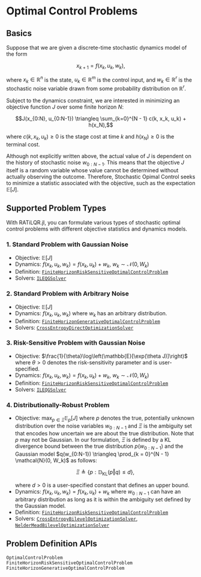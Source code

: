 Optimal Control Problems
========================

Basics
------

Suppose that we are given a discrete-time stochastic dynamics model of the form
```math
x_{k+1} = f(x_k, u_k, w_k),
```
where $x_k \in \mathbb{R}^n$ is the state, $u_k \in \mathbb{R}^m$ is the control input, and 
$w_k \in \mathbb{R}^r$ is the stochastic noise variable drawn from some probability distribution
on $\mathbb{R}^r$.

Subject to the dynamics constraint, we are interested in minimizing an objective function $J$ over 
some finite horizon $N$:
```math
J(x_{0:N}, u_{0:N-1}) \triangleq \sum_{k=0}^{N - 1} c(k, x_k, u_k) + h(x_N),
```
where $c(k, x_k, u_k) \geq 0$ is the stage cost at time $k$ and $h(x_N) \geq 0$ is the terminal cost.

Although not explicitly written above, the actual value of $J$ is dependent on the history of stochastic 
noise $w_{0:N-1}$. This means that the objective $J$ itself is a random variable whose value cannot 
be determined without actually observing the outcome. Therefore, Stochastic Opimal Control seeks to minimize a 
statistic associated with the objective, such as the expectation $\mathbb{E}[J]$.

Supported Problem Types
-----------------------

With RATiLQR.jl, you can formulate various types of stochastic optimal control problems with different objective 
statistics and dynamics models.

### 1. Standard Problem with Gaussian Noise

- Objective: $\mathbb{E}[J]$
- Dynamics: $f(x_k, u_k, w_k) = f(x_k, u_k) + w_k, ~ w_k \sim \mathcal{N}(0, W_k)$
- Definition: [`FiniteHorizonRiskSensitiveOptimalControlProblem`](@ref)
- Solvers: [`ILEQGSolver`](@ref)

### 2. Standard Problem with Arbitrary Noise

- Objective: $\mathbb{E}[J]$
- Dynamics: $f(x_k, u_k, w_k)$ where $w_k$ has an arbitrary distribution.
- Definition: [`FiniteHorizonGenerativeOptimalControlProblem`](@ref)
- Solvers: [`CrossEntropyDirectOptimizationSolver`](@ref)

### 3. Risk-Sensitive Problem with Gaussian Noise

- Objective: $\frac{1}{\theta}\log\left(\mathbb{E}[\exp(\theta J)]\right)$ where $\theta > 0$
  denotes the risk-sensitivity parameter and is user-specified.
- Dynamics: $f(x_k, u_k, w_k) = f(x_k, u_k) + w_k, ~ w_k \sim \mathcal{N}(0, W_k)$
- Definition: [`FiniteHorizonRiskSensitiveOptimalControlProblem`](@ref)
- Solvers: [`ILEQGSolver`](@ref)
 
### 4. Distributionally-Robust Problem

- Objective: $\max_{p \in \Xi} \mathbb{E}_p [J]$ where $p$ denotes the true, potentially unknown 
  distribution over the noise variables $w_{0:N-1}$ and $\Xi$ is the ambiguity set that encodes how
  uncertain we are about the true distribution. Note that $p$ may not be Gaussian.
  In our formulation, $\Xi$ is defined by a KL divergence 
  bound between the true distribution $p(w_{0:N-1})$ and the Gaussian model 
  $q(w_{0:N-1}) \triangleq \prod_{k = 0}^{N - 1} \mathcal{N}(0, W_k)$
  as follows:
  ```math
  \Xi \triangleq \{p: \mathbb{D}_\mathrm{KL}(p \Vert q) \leq d\},
  ```
  where $d > 0$ is a user-specified constant that defines an upper bound.
- Dynamics: $f(x_k, u_k, w_k) = f(x_k, u_k) + w_k$ where $w_{0:N-1}$ can have an arbitrary distribution
  as long as it is within the ambiguity set defined by the Gaussian model.
- Definition: [`FiniteHorizonRiskSensitiveOptimalControlProblem`](@ref)
- Solvers: [`CrossEntropyBilevelOptimizationSolver`](@ref), [`NelderMeadBilevelOptimizationSolver`](@ref)

Problem Definition APIs
-----------------------

```@docs
OptimalControlProblem
FiniteHorizonRiskSensitiveOptimalControlProblem
FiniteHorizonGenerativeOptimalControlProblem
```

